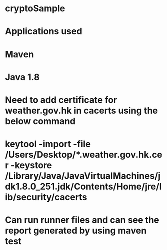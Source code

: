 # cryptoSample
# Applications used
# Maven 
# Java 1.8
# Need to add certificate for weather.gov.hk in cacerts using the below command
# keytool -import -file /Users/Desktop/*.weather.gov.hk.cer -keystore /Library/Java/JavaVirtualMachines/jdk1.8.0_251.jdk/Contents/Home/jre/lib/security/cacerts
# Can run runner files and can see the report generated by using maven test
